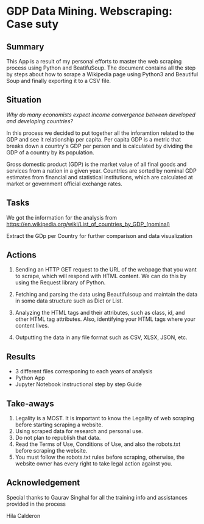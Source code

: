 # GDP Data Mining. Webscraping: Case suty

## Summary

This App is a result of my personal efforts to master the web scraping process using Python and BeatifuSoup. The document contains all the step by steps about how to scrape a Wikipedia page using Python3 and Beautiful Soup and finally exporting it to a CSV file. 

## Situation

<em>Why do many economists expect income convergence between developed and developing countries?</em>

In this process we decided to put together all the inforamtion related to the GDP and see it relationship per capita. Per capita GDP is a metric that breaks down a country's GDP per person and is calculated by dividing the GDP of a country by its population.

Gross domestic product (GDP) is the market value of all final goods and services from a nation in a given year. Countries are sorted by nominal GDP estimates from financial and statistical institutions, which are calculated at market or government official exchange rates. 

## Tasks

We got the information for the analysis from https://en.wikipedia.org/wiki/List_of_countries_by_GDP_(nominal)

Extract the GDp per Country for further comparison and data visualization



## Actions
1. Sending an HTTP GET request to the URL of the webpage that you want to scrape, which will respond with HTML content. We can do this by using the Request library of Python.

2. Fetching and parsing the data using Beautifulsoup and maintain the data in some data structure such as Dict or List.

3. Analyzing the HTML tags and their attributes, such as class, id, and other HTML tag attributes. Also, identifying your HTML tags where your content lives.

4. Outputting the data in any file format such as CSV, XLSX, JSON, etc.


## Results

+ 3 different files corresponing to each years of analysis
+ Python App
+ Jupyter Notebook instructional step by step Guide


## Take-aways

1. Legality is a MOST. It is important to know the Legality of web scraping before starting scraping a website.
2. Using scraped data for research and personal use.
3. Do not plan to republish that data.
4. Read the Terms of Use, Conditions of Use, and also the robots.txt before scraping the website.
5. You must follow the robots.txt rules before scraping, otherwise, the website owner has every right to take legal action against you.


## Acknowledgement

Special thanks to Gaurav Singhal for all the training info and assistances provided in the process

Hila Calderon
